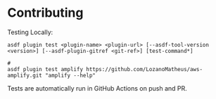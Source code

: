 # Contributing

Testing Locally:

```shell
asdf plugin test <plugin-name> <plugin-url> [--asdf-tool-version <version>] [--asdf-plugin-gitref <git-ref>] [test-command*]

#
asdf plugin test amplify https://github.com/LozanoMatheus/aws-amplify.git "amplify --help"
```

Tests are automatically run in GitHub Actions on push and PR.
